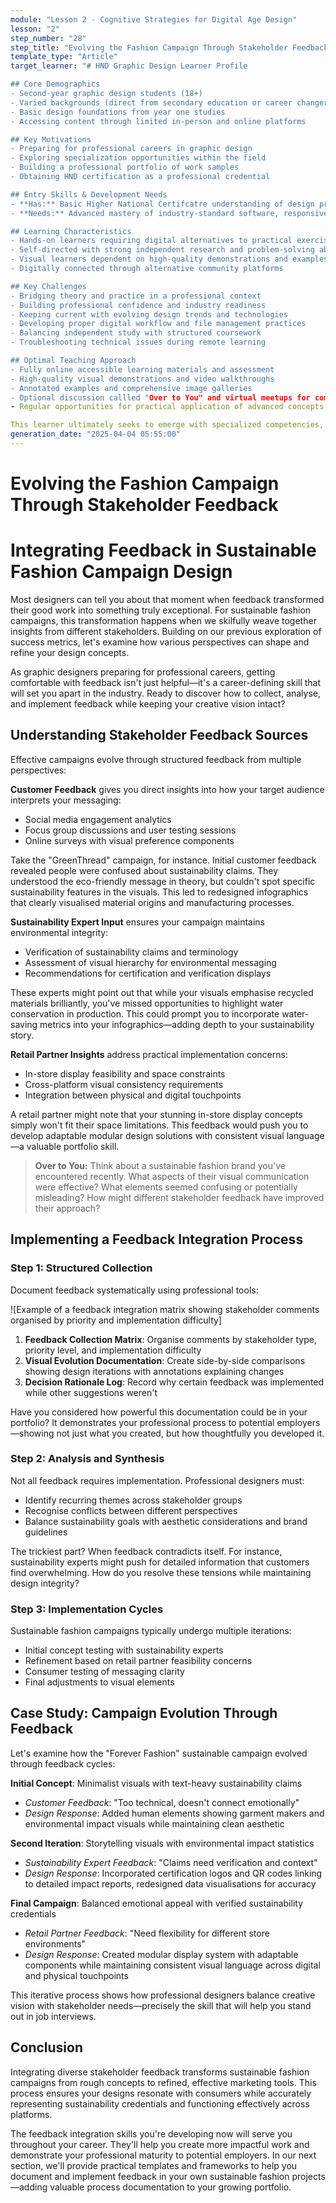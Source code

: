 ```yaml
---
module: "Lesson 2 - Cognitive Strategies for Digital Age Design"
lesson: "2"
step_number: "28"
step_title: "Evolving the Fashion Campaign Through Stakeholder Feedback"
template_type: "Article"
target_learner: "# HND Graphic Design Learner Profile

## Core Demographics
- Second-year graphic design students (18+)
- Varied backgrounds (direct from secondary education or career changers)
- Basic design foundations from year one studies
- Accessing content through limited in-person and online platforms

## Key Motivations
- Preparing for professional careers in graphic design
- Exploring specialization opportunities within the field
- Building a professional portfolio of work samples
- Obtaining HND certification as a professional credential

## Entry Skills & Development Needs
- **Has:** Basic Higher National Certifcatre understanding of design principles, software tools, creative processes
- **Needs:** Advanced mastery of industry-standard software, responsive design principles, digital prototyping, technical implementation, project management, client communication, presentation techniques

## Learning Characteristics
- Hands-on learners requiring digital alternatives to practical exercises
- Self-directed with strong independent research and problem-solving abilities
- Visual learners dependent on high-quality demonstrations and examples
- Digitally connected through alternative community platforms

## Key Challenges
- Bridging theory and practice in a professional context
- Building professional confidence and industry readiness
- Keeping current with evolving design trends and technologies
- Developing proper digital workflow and file management practices
- Balancing independent study with structured coursework
- Troubleshooting technical issues during remote learning

## Optimal Teaching Approach
- Fully online accessible learning materials and assessment
- High-quality visual demonstrations and video walkthroughs
- Annotated examples and comprehensive image galleries
- Optional discussion callled "Over to You" and virtual meetups for community building
- Regular opportunities for practical application of advanced concepts

This learner ultimately seeks to emerge with specialized competencies, professional confidence, and an industry-ready portfolio that demonstrates their technical proficiency and creative capabilities."
generation_date: "2025-04-04 05:55:00"
---
```


# Evolving the Fashion Campaign Through Stakeholder Feedback

# Integrating Feedback in Sustainable Fashion Campaign Design

Most designers can tell you about that moment when feedback transformed their good work into something truly exceptional. For sustainable fashion campaigns, this transformation happens when we skilfully weave together insights from different stakeholders. Building on our previous exploration of success metrics, let's examine how various perspectives can shape and refine your design concepts.

As graphic designers preparing for professional careers, getting comfortable with feedback isn't just helpful—it's a career-defining skill that will set you apart in the industry. Ready to discover how to collect, analyse, and implement feedback while keeping your creative vision intact?

## Understanding Stakeholder Feedback Sources

Effective campaigns evolve through structured feedback from multiple perspectives:

**Customer Feedback** gives you direct insights into how your target audience interprets your messaging:
- Social media engagement analytics
- Focus group discussions and user testing sessions
- Online surveys with visual preference components

Take the "GreenThread" campaign, for instance. Initial customer feedback revealed people were confused about sustainability claims. They understood the eco-friendly message in theory, but couldn't spot specific sustainability features in the visuals. This led to redesigned infographics that clearly visualised material origins and manufacturing processes.

**Sustainability Expert Input** ensures your campaign maintains environmental integrity:
- Verification of sustainability claims and terminology
- Assessment of visual hierarchy for environmental messaging
- Recommendations for certification and verification displays

These experts might point out that while your visuals emphasise recycled materials brilliantly, you've missed opportunities to highlight water conservation in production. This could prompt you to incorporate water-saving metrics into your infographics—adding depth to your sustainability story.

**Retail Partner Insights** address practical implementation concerns:
- In-store display feasibility and space constraints
- Cross-platform visual consistency requirements
- Integration between physical and digital touchpoints

A retail partner might note that your stunning in-store display concepts simply won't fit their space limitations. This feedback would push you to develop adaptable modular design solutions with consistent visual language—a valuable portfolio skill.

> **Over to You:** Think about a sustainable fashion brand you've encountered recently. What aspects of their visual communication were effective? What elements seemed confusing or potentially misleading? How might different stakeholder feedback have improved their approach?

## Implementing a Feedback Integration Process

### Step 1: Structured Collection

Document feedback systematically using professional tools:

![Example of a feedback integration matrix showing stakeholder comments organised by priority and implementation difficulty]

1. **Feedback Collection Matrix**: Organise comments by stakeholder type, priority level, and implementation difficulty
2. **Visual Evolution Documentation**: Create side-by-side comparisons showing design iterations with annotations explaining changes
3. **Decision Rationale Log**: Record why certain feedback was implemented while other suggestions weren't

Have you considered how powerful this documentation could be in your portfolio? It demonstrates your professional process to potential employers—showing not just what you created, but how thoughtfully you developed it.

### Step 2: Analysis and Synthesis

Not all feedback requires implementation. Professional designers must:
- Identify recurring themes across stakeholder groups
- Recognise conflicts between different perspectives
- Balance sustainability goals with aesthetic considerations and brand guidelines

The trickiest part? When feedback contradicts itself. For instance, sustainability experts might push for detailed information that customers find overwhelming. How do you resolve these tensions while maintaining design integrity?

### Step 3: Implementation Cycles

Sustainable fashion campaigns typically undergo multiple iterations:
- Initial concept testing with sustainability experts
- Refinement based on retail partner feasibility concerns
- Consumer testing of messaging clarity
- Final adjustments to visual elements

## Case Study: Campaign Evolution Through Feedback

Let's examine how the "Forever Fashion" sustainable campaign evolved through feedback cycles:

**Initial Concept**: Minimalist visuals with text-heavy sustainability claims
- *Customer Feedback*: "Too technical, doesn't connect emotionally"
- *Design Response*: Added human elements showing garment makers and environmental impact visuals while maintaining clean aesthetic

**Second Iteration**: Storytelling visuals with environmental impact statistics
- *Sustainability Expert Feedback*: "Claims need verification and context"
- *Design Response*: Incorporated certification logos and QR codes linking to detailed impact reports, redesigned data visualisations for accuracy

**Final Campaign**: Balanced emotional appeal with verified sustainability credentials
- *Retail Partner Feedback*: "Need flexibility for different store environments"
- *Design Response*: Created modular display system with adaptable components while maintaining consistent visual language across digital and physical touchpoints

This iterative process shows how professional designers balance creative vision with stakeholder needs—precisely the skill that will help you stand out in job interviews.

## Conclusion

Integrating diverse stakeholder feedback transforms sustainable fashion campaigns from rough concepts to refined, effective marketing tools. This process ensures your designs resonate with consumers while accurately representing sustainability credentials and functioning effectively across platforms.

The feedback integration skills you're developing now will serve you throughout your career. They'll help you create more impactful work and demonstrate your professional maturity to potential employers. In our next section, we'll provide practical templates and frameworks to help you document and implement feedback in your own sustainable fashion projects—adding valuable process documentation to your growing portfolio.